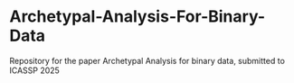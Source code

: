 # Archetypal-Analysis-For-Binary-Data
Repository for the paper Archetypal Analysis for binary data, submitted to ICASSP 2025 
